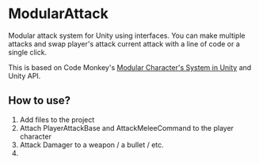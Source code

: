 # ModularAttack
Modular attack system for Unity using interfaces. You can make multiple attacks and swap player's attack current attack with a line of code or a single click.

This is based on Code Monkey's [Modular Character's System in Unity](https://www.youtube.com/watch?v=mJRc9kLxFSk) and Unity API.

## How to use?
1. Add files to the project
2. Attach PlayerAttackBase and AttackMeleeCommand to the player character
3. Attack Damager to a weapon / a bullet / etc.
4. 
